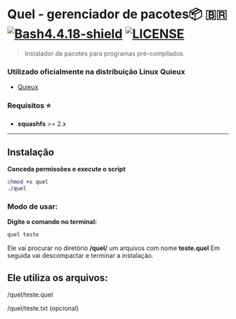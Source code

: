 # Quel - gerenciador de pacotes:package: 🇧🇷 [![Bash4.4.18-shield]](http://tldp.org/LDP/abs/html/bashver4.html#AEN21220) [![LICENSE](https://img.shields.io/badge/Licen%C3%A7a-MIT-brightgreen.svg)](https://github.com/slackjeff/bananapkg/blob/master/LICENSE) 

> Instalador de pacotes para programas pré-compilados.

 
### Utilizado oficialmente na distribuição Linux Quieux
* [Quieux](https://quieux.github.io/)



### Requisitos :star:
* **squashfs** >= 2.x <br/>
----

## Instalação 
**Conceda permissões e execute o script**
```bash
chmod +x quel
./quel
```

### Modo de usar:
**Digite o comando no terminal:**
```bash
quel teste
```
Ele vai procurar no diretório **/quel/** um arquivos com nome **teste.quel** Em seguida vai descompactar e terminar a instalação.

**Ele utiliza os arquivos:**
----

/quel/teste.quel

/quel/teste.txt (opcional)





[Bash4.4.18-shield]: https://img.shields.io/badge/Bash-4.4.18%2B-brightgreen.svg "Bash 4.4.18 Ou superior"
